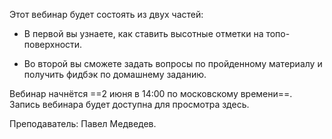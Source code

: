 Этот вебинар будет состоять из двух частей:

- В первой вы узнаете, как ставить высотные отметки на топо-поверхности.

- Во второй вы сможете задать вопросы по пройденному материалу и получить фидбэк по домашнему заданию.

Вебинар начнётся ==2 июня в 14:00 по московскому времени==. Запись вебинара будет доступна для просмотра здесь.

Преподаватель: Павел Медведев.